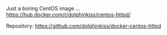 Just a boring CentOS image ... https://hub.docker.com/r/dolphinkiss/centos-httpd/

Repository: https://github.com/dolphinkiss/docker-centos-httpd
